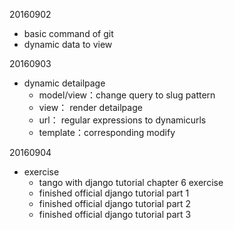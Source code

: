 20160902

- basic command of git
- dynamic data to view

20160903

- dynamic detailpage
    - model/view：change query to slug pattern
    - view： render detailpage
    - url： regular expressions to dynamicurls
    - template：corresponding modify

20160904

- exercise
    - tango with django tutorial chapter 6 exercise
    - finished official django tutorial part 1
    - finished official django tutorial part 2
    - finished official django tutorial part 3
